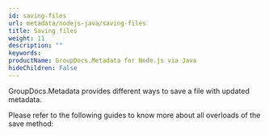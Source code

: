 ```yaml
---
id: saving-files
url: metadata/nodejs-java/saving-files
title: Saving files
weight: 11
description: ""
keywords: 
productName: GroupDocs.Metadata for Node.js via Java
hideChildren: False
---
```

GroupDocs.Metadata provides different ways to save a file with updated metadata.

Please refer to the following guides to know more about all overloads of the save method:
